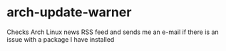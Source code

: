 # arch-update-warner
Checks Arch Linux news RSS feed and sends me an e-mail if there is an issue with a package I have installed
